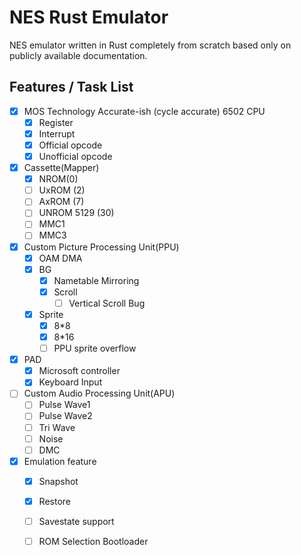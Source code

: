# NES Rust Emulator
NES emulator written in Rust completely from scratch based only on publicly available documentation.

## Features / Task List
- [x] MOS Technology Accurate-ish (cycle accurate) 6502 CPU
  - [x] Register
  - [x] Interrupt
  - [x] Official opcode
  - [x] Unofficial opcode
- [x] Cassette(Mapper)
  - [x] NROM(0) 
  - [ ] UxROM (2) 
  - [ ] AxROM (7)
  - [ ] UNROM 5129 (30)
  - [ ] MMC1
  - [ ] MMC3
- [x] Custom Picture Processing Unit(PPU)
  - [x] OAM DMA
  - [x] BG
    - [x] Nametable Mirroring
    - [x] Scroll
      - [ ] Vertical Scroll Bug
  - [x] Sprite
    - [x] 8*8
    - [x] 8*16
    - [ ] PPU sprite overflow
- [x] PAD
  - [x] Microsoft controller
  - [x] Keyboard Input
- [ ] Custom Audio Processing Unit(APU)
  - [ ] Pulse Wave1
  - [ ] Pulse Wave2
  - [ ] Tri Wave
  - [ ] Noise
  - [ ] DMC
- [x] Emulation feature
    - [x] Snapshot
    - [x] Restore
    - [ ] Savestate support
    - [ ] ROM Selection Bootloader
    

